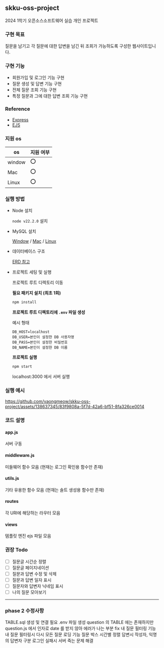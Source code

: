 ## skku-oss-project
2024 1학기 오픈소스소프트웨어 실습 개인 프로젝트

### 구현 목표
질문을 남기고 각 질문에 대한 답변을 남긴 뒤 조회가 가능하도록 구성한 웹사이트입니다.

### 구현 기능
- 회원가입 및 로그인 기능 구현
- 질문 생성 및 답변 기능 구현
- 전체 질문 조회 기능 구현
- 특정 질문과 그에 대한 답변 조회 기능 구현

### Reference
- [Express](https://github.com/expressjs/express)
- [EJS](https://github.com/mde/ejs)

### 지원 os
|os|지원 여부|
|--|--|
|window|⭕️|
|Mac|⭕️|
|Linux|⭕️|
### 실행 방법
- Node 설치
  
  `node v22.2.0` 설치
- MySQL 설치

  [Window](https://goddaehee.tistory.com/277) / [Mac](https://velog.io/@mingle_1017/Mysql-%EC%84%A4%EC%B9%98-%EB%B0%8F-%ED%85%8C%EC%9D%B4%EB%B8%94-%EC%83%9D%EC%84%B1%ED%95%98%EA%B8%B0%EB%A7%A5%EB%B6%81-%EB%B2%84%EC%A0%84) / [Linux](https://velog.io/@hyeri_hello/%EB%A6%AC%EB%88%85%EC%8A%A4-MySQL-%EC%84%A4%EC%B9%98)
- 데이터베이스 구조

  [ERD 참고](https://www.erdcloud.com/d/xuyeHLXoAHH9Tcb34)

- 프로젝트 세팅 및 실행

  프로젝트 루트 디렉토리 이동

  **필요 패키지 설치 (최초 1회)**
  ```bash
  npm install
  ```
  **프로젝트 루트 디렉토리에 `.env` 파일 생성**

  예시 형태
  ```env
  DB_HOST=localhost
  DB_USER=본인이 설정한 DB 사용자명
  DB_PASS=본인이 설정한 비밀번호
  DB_NAME=본인이 설정한 DB 이름
  ```
  **프로젝트 실행**
  ```bash
  npm start
  ```
  localhost:3000 에서 서버 실행
### 실행 예시
https://github.com/yaongmeow/skku-oss-project/assets/138637345/83f9808a-5f7d-42a6-bf51-8fa326ce0014
### 코드 설명
#### app.js
서버 구동
#### middleware.js
미들웨어 함수 모음 (현재는 로그인 확인용 함수만 존재)
#### utils.js
기타 유용한 함수 모음 (현재는 솔트 생성용 함수만 존재)
#### routes
각 URI에 해당하는 라우터 모음
#### views
템플릿 엔진 ejs 파일 모음
### 권장 Todo
- [ ] 질문글 시간순 정렬
- [ ] 질문글 페이지네이션
- [ ] 질문과 답변 수정 및 삭제
- [ ] 질문과 답변 일자 표시
- [ ] 질문자와 답변자 닉네임 표시
- [ ] 나의 질문 모아보기

---
### phase 2 수정사항

TABLE.sql 생성 및 연결 필요
.env 파일 생성
question 의 TABLE 에는 존재하지만 question.js 에서 인자로 date 를 받지 않아 에러가 나는 부분 fix
내 질문 필터링 기능
내 질문 필터링시 다시 모든 질문 로딩 기능
질문 박스 시간별 정렬
답변시 작성자, 익명의 답변자 구분
로그인 실패시 서버 죽는 문제 해결

